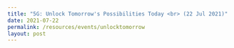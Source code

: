 ```yaml
---
title: "5G: Unlock Tomorrow's Possibilities Today <br> (22 Jul 2021)"
date: 2021-07-22
permalink: /resources/events/unlocktomorrow
layout: post
---
```










